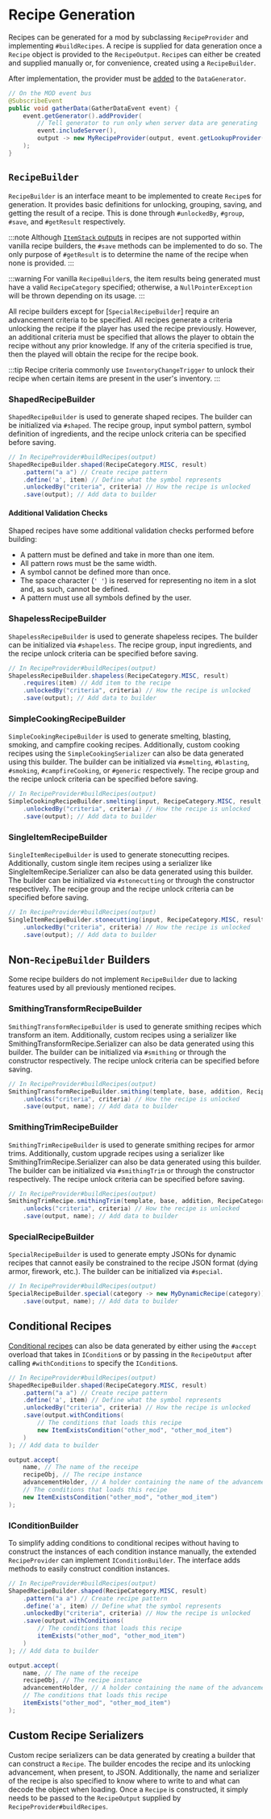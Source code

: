 # Recipe Generation

Recipes can be generated for a mod by subclassing `RecipeProvider` and implementing `#buildRecipes`. A recipe is supplied for data generation once a `Recipe` object is provided to the `RecipeOutput`. `Recipe`s can either be created and supplied manually or, for convenience, created using a `RecipeBuilder`.

After implementation, the provider must be [added][datagen] to the `DataGenerator`.

```java
// On the MOD event bus
@SubscribeEvent
public void gatherData(GatherDataEvent event) {
    event.getGenerator().addProvider(
        // Tell generator to run only when server data are generating
        event.includeServer(),
        output -> new MyRecipeProvider(output, event.getLookupProvider())
    );
}
```

## `RecipeBuilder`

`RecipeBuilder` is an interface meant to be implemented to create `Recipe`s for generation. It provides basic definitions for unlocking, grouping, saving, and getting the result of a recipe. This is done through `#unlockedBy`, `#group`, `#save`, and `#getResult` respectively.

:::note
Although [`ItemStack` outputs][stack] in recipes are not supported within vanilla recipe builders, the `#save` methods can be implemented to do so. The only purpose of `#getResult` is to determine the name of the recipe when none is provided.
:::

:::warning
For vanilla `RecipeBuilder`s, the item results being generated must have a valid `RecipeCategory` specified; otherwise, a `NullPointerException` will be thrown depending on its usage.
:::

All recipe builders except for [`SpecialRecipeBuilder`] require an advancement criteria to be specified. All recipes generate a criteria unlocking the recipe if the player has used the recipe previously. However, an additional criteria must be specified that allows the player to obtain the recipe without any prior knowledge. If any of the criteria specified is true, then the played will obtain the recipe for the recipe book.

:::tip
Recipe criteria commonly use `InventoryChangeTrigger` to unlock their recipe when certain items are present in the user's inventory.
:::

### ShapedRecipeBuilder

`ShapedRecipeBuilder` is used to generate shaped recipes. The builder can be initialized via `#shaped`. The recipe group, input symbol pattern, symbol definition of ingredients, and the recipe unlock criteria can be specified before saving.

```java
// In RecipeProvider#buildRecipes(output)
ShapedRecipeBuilder.shaped(RecipeCategory.MISC, result)
    .pattern("a a") // Create recipe pattern
    .define('a', item) // Define what the symbol represents
    .unlockedBy("criteria", criteria) // How the recipe is unlocked
    .save(output); // Add data to builder
```

#### Additional Validation Checks

Shaped recipes have some additional validation checks performed before building:

- A pattern must be defined and take in more than one item.
- All pattern rows must be the same width.
- A symbol cannot be defined more than once.
- The space character (`' '`) is reserved for representing no item in a slot and, as such, cannot be defined.
- A pattern must use all symbols defined by the user.

### ShapelessRecipeBuilder

`ShapelessRecipeBuilder` is used to generate shapeless recipes. The builder can be initialized via `#shapeless`. The recipe group, input ingredients, and the recipe unlock criteria can be specified before saving.

```java
// In RecipeProvider#buildRecipes(output)
ShapelessRecipeBuilder.shapeless(RecipeCategory.MISC, result)
    .requires(item) // Add item to the recipe
    .unlockedBy("criteria", criteria) // How the recipe is unlocked
    .save(output); // Add data to builder
```

### SimpleCookingRecipeBuilder

`SimpleCookingRecipeBuilder` is used to generate smelting, blasting, smoking, and campfire cooking recipes. Additionally, custom cooking recipes using the `SimpleCookingSerializer` can also be data generated using this builder. The builder can be initialized via `#smelting`, `#blasting`, `#smoking`, `#campfireCooking`, or `#generic` respectively. The recipe group and the recipe unlock criteria can be specified before saving.

```java
// In RecipeProvider#buildRecipes(output)
SimpleCookingRecipeBuilder.smelting(input, RecipeCategory.MISC, result, experience, cookingTime)
    .unlockedBy("criteria", criteria) // How the recipe is unlocked 
    .save(output); // Add data to builder
```

### SingleItemRecipeBuilder

`SingleItemRecipeBuilder` is used to generate stonecutting recipes. Additionally, custom single item recipes using a serializer like SingleItemRecipe.Serializer can also be data generated using this builder. The builder can be initialized via `#stonecutting` or through the constructor respectively. The recipe group and the recipe unlock criteria can be specified before saving.

```java
// In RecipeProvider#buildRecipes(output)
SingleItemRecipeBuilder.stonecutting(input, RecipeCategory.MISC, result)
    .unlockedBy("criteria", criteria) // How the recipe is unlocked
    .save(output); // Add data to builder
```

## Non-`RecipeBuilder` Builders

Some recipe builders do not implement `RecipeBuilder` due to lacking features used by all previously mentioned recipes.

### SmithingTransformRecipeBuilder

`SmithingTransformRecipeBuilder` is used to generate smithing recipes which transform an item. Additionally, custom recipes using a serializer like SmithingTransformRecipe.Serializer can also be data generated using this builder. The builder can be initialized via `#smithing` or through the constructor respectively. The recipe unlock criteria can be specified before saving.

```java
// In RecipeProvider#buildRecipes(output)
SmithingTransformRecipeBuilder.smithing(template, base, addition, RecipeCategory.MISC, result)
    .unlocks("criteria", criteria) // How the recipe is unlocked
    .save(output, name); // Add data to builder
```

### SmithingTrimRecipeBuilder

`SmithingTrimRecipeBuilder` is used to generate smithing recipes for armor trims. Additionally, custom upgrade recipes using a serializer like SmithingTrimRecipe.Serializer can also be data generated using this builder. The builder can be initialized via `#smithingTrim` or through the constructor respectively. The recipe unlock criteria can be specified before saving.

```java
// In RecipeProvider#buildRecipes(output)
SmithingTrimRecipe.smithingTrim(template, base, addition, RecipeCategory.MISC)
    .unlocks("criteria", criteria) // How the recipe is unlocked
    .save(output, name); // Add data to builder
```

### SpecialRecipeBuilder

`SpecialRecipeBuilder` is used to generate empty JSONs for dynamic recipes that cannot easily be constrained to the recipe JSON format (dying armor, firework, etc.). The builder can be initialized via `#special`.

```java
// In RecipeProvider#buildRecipes(output)
SpecialRecipeBuilder.special(category -> new MyDynamicRecipe(category))
    .save(output, name); // Add data to builder
```

## Conditional Recipes

[Conditional recipes][conditional] can also be data generated by either using the `#accept` overload that takes in `ICondition`s or by passing in the `RecipeOutput` after calling `#withConditions` to specify the `ICondition`s.

```java
// In RecipeProvider#buildRecipes(output)
ShapedRecipeBuilder.shaped(RecipeCategory.MISC, result)
    .pattern("a a") // Create recipe pattern
    .define('a', item) // Define what the symbol represents
    .unlockedBy("criteria", criteria) // How the recipe is unlocked
    .save(output.withConditions(
        // The conditions that loads this recipe
        new ItemExistsCondition("other_mod", "other_mod_item")
    )
); // Add data to builder

output.accept(
    name, // The name of the receipe
    recipeObj, // The recipe instance
    advancementHolder, // A holder containing the name of the advancement and the advancement instance
    // The conditions that loads this recipe
    new ItemExistsCondition("other_mod", "other_mod_item")
);
```

### IConditionBuilder

To simplify adding conditions to conditional recipes without having to construct the instances of each condition instance manually, the extended `RecipeProvider` can implement `IConditionBuilder`. The interface adds methods to easily construct condition instances.

```java
// In RecipeProvider#buildRecipes(output)
ShapedRecipeBuilder.shaped(RecipeCategory.MISC, result)
    .pattern("a a") // Create recipe pattern
    .define('a', item) // Define what the symbol represents
    .unlockedBy("criteria", criteria) // How the recipe is unlocked
    .save(output.withConditions(
        // The conditions that loads this recipe
        itemExists("other_mod", "other_mod_item")
    )
); // Add data to builder

output.accept(
    name, // The name of the receipe
    recipeObj, // The recipe instance
    advancementHolder, // A holder containing the name of the advancement and the advancement instance
    // The conditions that loads this recipe
    itemExists("other_mod", "other_mod_item")
);
```

## Custom Recipe Serializers

Custom recipe serializers can be data generated by creating a builder that can construct a `Recipe`. The builder encodes the recipe and its unlocking advancement, when present, to JSON. Additionally, the name and serializer of the recipe is also specified to know where to write to and what can decode the object when loading. Once a `Recipe` is constructed, it simply needs to be passed to the `RecipeOutput` supplied by `RecipeProvider#buildRecipes`.

[datagen]: ../resources/index.md#data-generation
[ingredients]: ../resources/server/recipes/ingredients.md#neoforge-types
[stack]: ../resources/server/recipes/index.md#recipe-itemstack-result
[conditional]: ../resources/server/conditional.md
[special]: #specialrecipebuilder
